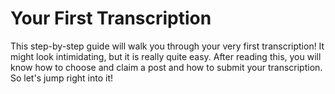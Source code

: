 # Your First Transcription

This step-by-step guide will walk you through your very first transcription!
It might look intimidating, but it is really quite easy.
After reading this, you will know how to choose and claim a post and how to submit your transcription.
So let's jump right into it!
